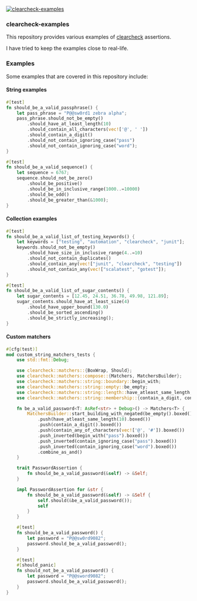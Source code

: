 [![clearcheck-examples](https://github.com/SarthakMakhija/clearcheck-examples/actions/workflows/build.yml/badge.svg)](https://github.com/SarthakMakhija/clearcheck-examples/actions/workflows/build.yml)

### clearcheck-examples

This repository provides various examples of [clearcheck](https://github.com/SarthakMakhija/clearcheck) assertions.

I have tried to keep the examples close to real-life.

### Examples

Some examples that are covered in this repository include:

#### String examples

```rust
#[test]
fn should_be_a_valid_passphrase() {
    let pass_phrase = "P@@sw0rd1 zebra alpha";
    pass_phrase.should_not_be_empty()
        .should_have_at_least_length(10)
        .should_contain_all_characters(vec!['@', ' '])
        .should_contain_a_digit()
        .should_not_contain_ignoring_case("pass")
        .should_not_contain_ignoring_case("word");
}

#[test]
fn should_be_a_valid_sequence() {
    let sequence = 6767;
    sequence.should_not_be_zero()
        .should_be_positive()
        .should_be_in_inclusive_range(1000..=10000)
        .should_be_odd()
        .should_be_greater_than(&1000);
}
```

#### Collection examples

```rust
#[test]
fn should_be_a_valid_list_of_testing_keywords() {
    let keywords = ["testing", "automation", "clearcheck", "junit"];
    keywords.should_not_be_empty()
        .should_have_size_in_inclusive_range(4..=10)
        .should_not_contain_duplicates()
        .should_contain_any(vec!["junit", "clearcheck", "testing"])
        .should_not_contain_any(vec!["scalatest", "gotest"]);
}

#[test]
fn should_be_a_valid_list_of_sugar_contents() {
    let sugar_contents = [12.45, 24.51, 36.78, 49.98, 121.89];
    sugar_contents.should_have_at_least_size(4)
        .should_have_upper_bound(130.0)
        .should_be_sorted_ascending()
        .should_be_strictly_increasing();
}
```

#### Custom matchers

```rust
#[cfg(test)]
mod custom_string_matchers_tests {
    use std::fmt::Debug;

    use clearcheck::matchers::{BoxWrap, Should};
    use clearcheck::matchers::compose::{Matchers, MatchersBuilder};
    use clearcheck::matchers::string::boundary::begin_with;
    use clearcheck::matchers::string::empty::be_empty;
    use clearcheck::matchers::string::length::have_atleast_same_length;
    use clearcheck::matchers::string::membership::{contain_a_digit, contain_any_of_characters, contain_ignoring_case};

    fn be_a_valid_password<T: AsRef<str> + Debug>() -> Matchers<T> {
        MatchersBuilder::start_building_with_negated(be_empty().boxed())
            .push(have_atleast_same_length(10).boxed())
            .push(contain_a_digit().boxed())
            .push(contain_any_of_characters(vec!['@', '#']).boxed())
            .push_inverted(begin_with("pass").boxed())
            .push_inverted(contain_ignoring_case("pass").boxed())
            .push_inverted(contain_ignoring_case("word").boxed())
            .combine_as_and()
    }

    trait PasswordAssertion {
        fn should_be_a_valid_password(&self) -> &Self;
    }

    impl PasswordAssertion for &str {
        fn should_be_a_valid_password(&self) -> &Self {
            self.should(&be_a_valid_password());
            self
        }
    }

    #[test]
    fn should_be_a_valid_password() {
        let password = "P@@sw0rd9082";
        password.should_be_a_valid_password();
    }

    #[test]
    #[should_panic]
    fn should_not_be_a_valid_password() {
        let password = "P@@sword9082";
        password.should_be_a_valid_password();
    }
}
```